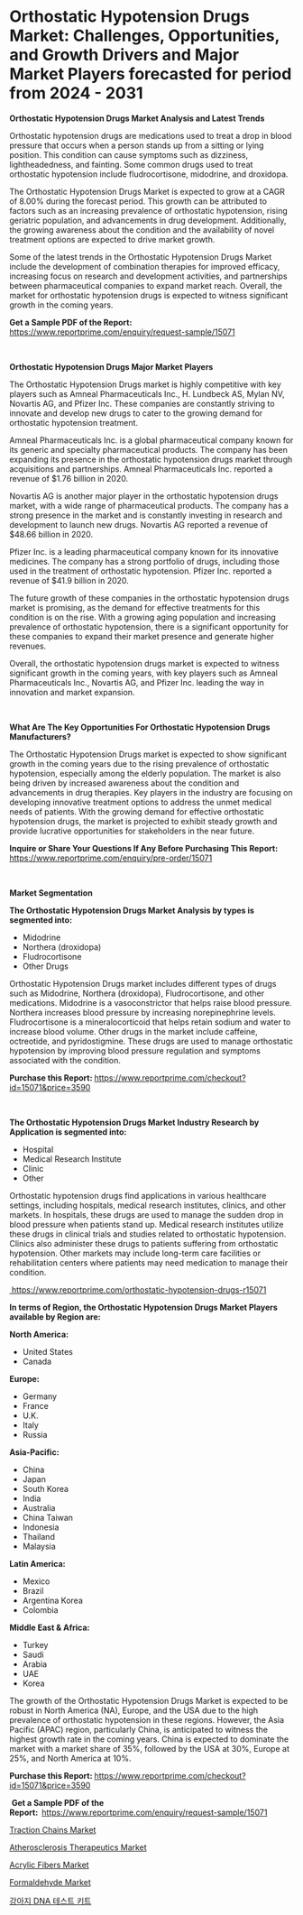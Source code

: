 <p><h1>Orthostatic Hypotension Drugs Market: Challenges, Opportunities, and Growth Drivers and Major Market Players forecasted for period from 2024 - 2031</h1></p><p><strong>Orthostatic Hypotension Drugs Market Analysis and Latest Trends</strong></p>
<p><p>Orthostatic hypotension drugs are medications used to treat a drop in blood pressure that occurs when a person stands up from a sitting or lying position. This condition can cause symptoms such as dizziness, lightheadedness, and fainting. Some common drugs used to treat orthostatic hypotension include fludrocortisone, midodrine, and droxidopa.</p><p>The Orthostatic Hypotension Drugs Market is expected to grow at a CAGR of 8.00% during the forecast period. This growth can be attributed to factors such as an increasing prevalence of orthostatic hypotension, rising geriatric population, and advancements in drug development. Additionally, the growing awareness about the condition and the availability of novel treatment options are expected to drive market growth.</p><p>Some of the latest trends in the Orthostatic Hypotension Drugs Market include the development of combination therapies for improved efficacy, increasing focus on research and development activities, and partnerships between pharmaceutical companies to expand market reach. Overall, the market for orthostatic hypotension drugs is expected to witness significant growth in the coming years.</p></p>
<p><strong>Get a Sample PDF of the Report:&nbsp;</strong> <a href="https://www.reportprime.com/enquiry/request-sample/15071">https://www.reportprime.com/enquiry/request-sample/15071</a></p>
<p>&nbsp;</p>
<p><strong>Orthostatic Hypotension Drugs Major Market Players</strong></p>
<p><p>The Orthostatic Hypotension Drugs market is highly competitive with key players such as Amneal Pharmaceuticals Inc., H. Lundbeck AS, Mylan NV, Novartis AG, and Pfizer Inc. These companies are constantly striving to innovate and develop new drugs to cater to the growing demand for orthostatic hypotension treatment.</p><p>Amneal Pharmaceuticals Inc. is a global pharmaceutical company known for its generic and specialty pharmaceutical products. The company has been expanding its presence in the orthostatic hypotension drugs market through acquisitions and partnerships. Amneal Pharmaceuticals Inc. reported a revenue of $1.76 billion in 2020.</p><p>Novartis AG is another major player in the orthostatic hypotension drugs market, with a wide range of pharmaceutical products. The company has a strong presence in the market and is constantly investing in research and development to launch new drugs. Novartis AG reported a revenue of $48.66 billion in 2020.</p><p>Pfizer Inc. is a leading pharmaceutical company known for its innovative medicines. The company has a strong portfolio of drugs, including those used in the treatment of orthostatic hypotension. Pfizer Inc. reported a revenue of $41.9 billion in 2020.</p><p>The future growth of these companies in the orthostatic hypotension drugs market is promising, as the demand for effective treatments for this condition is on the rise. With a growing aging population and increasing prevalence of orthostatic hypotension, there is a significant opportunity for these companies to expand their market presence and generate higher revenues.</p><p>Overall, the orthostatic hypotension drugs market is expected to witness significant growth in the coming years, with key players such as Amneal Pharmaceuticals Inc., Novartis AG, and Pfizer Inc. leading the way in innovation and market expansion.</p></p>
<p>&nbsp;</p>
<p><strong>What Are The Key Opportunities For Orthostatic Hypotension Drugs Manufacturers?</strong></p>
<p><p>The Orthostatic Hypotension Drugs market is expected to show significant growth in the coming years due to the rising prevalence of orthostatic hypotension, especially among the elderly population. The market is also being driven by increased awareness about the condition and advancements in drug therapies. Key players in the industry are focusing on developing innovative treatment options to address the unmet medical needs of patients. With the growing demand for effective orthostatic hypotension drugs, the market is projected to exhibit steady growth and provide lucrative opportunities for stakeholders in the near future.</p></p>
<p><strong>Inquire or Share Your Questions If Any Before Purchasing This Report:</strong> <a href="https://www.reportprime.com/enquiry/pre-order/15071">https://www.reportprime.com/enquiry/pre-order/15071</a></p>
<p>&nbsp;</p>
<p><strong>Market Segmentation</strong></p>
<p><strong>The Orthostatic Hypotension Drugs Market Analysis by types is segmented into:</strong></p>
<p><ul><li>Midodrine</li><li>Northera (droxidopa)</li><li>Fludrocortisone</li><li>Other Drugs</li></ul></p>
<p><p>Orthostatic Hypotension Drugs market includes different types of drugs such as Midodrine, Northera (droxidopa), Fludrocortisone, and other medications. Midodrine is a vasoconstrictor that helps raise blood pressure. Northera increases blood pressure by increasing norepinephrine levels. Fludrocortisone is a mineralocorticoid that helps retain sodium and water to increase blood volume. Other drugs in the market include caffeine, octreotide, and pyridostigmine. These drugs are used to manage orthostatic hypotension by improving blood pressure regulation and symptoms associated with the condition.</p></p>
<p><strong>Purchase this Report:&nbsp;</strong><a href="https://www.reportprime.com/checkout?id=15071&price=3590">https://www.reportprime.com/checkout?id=15071&price=3590</a></p>
<p>&nbsp;</p>
<p><strong>The Orthostatic Hypotension Drugs Market Industry Research by Application is segmented into:</strong></p>
<p><ul><li>Hospital</li><li>Medical Research Institute</li><li>Clinic</li><li>Other</li></ul></p>
<p><p>Orthostatic hypotension drugs find applications in various healthcare settings, including hospitals, medical research institutes, clinics, and other markets. In hospitals, these drugs are used to manage the sudden drop in blood pressure when patients stand up. Medical research institutes utilize these drugs in clinical trials and studies related to orthostatic hypotension. Clinics also administer these drugs to patients suffering from orthostatic hypotension. Other markets may include long-term care facilities or rehabilitation centers where patients may need medication to manage their condition.</p></p>
<p><a href="https://www.reportprime.com/orthostatic-hypotension-drugs-r15071">&nbsp;https://www.reportprime.com/orthostatic-hypotension-drugs-r15071</a></p>
<p><strong>In terms of Region, the Orthostatic Hypotension Drugs Market Players available by Region are:</strong></p>
<p>
    <p> <strong> North America: </strong>
        <ul>
            <li>United States</li>
            <li>Canada</li>
        </ul>
        </p> 
    <p> <strong> Europe: </strong>
        <ul>
            <li>Germany</li>
            <li>France</li>
            <li>U.K.</li>
            <li>Italy</li>
            <li>Russia</li>
        </ul>
        </p> 
    <p> <strong> Asia-Pacific: </strong>
        <ul>
            <li>China</li>
            <li>Japan</li>
            <li>South Korea</li>
            <li>India</li>
            <li>Australia</li>
            <li>China Taiwan</li>
            <li>Indonesia</li>
            <li>Thailand</li>
            <li>Malaysia</li>
        </ul>
        </p> 
    <p> <strong> Latin America: </strong>
        <ul>
            <li>Mexico</li>
            <li>Brazil</li>
            <li>Argentina Korea</li>
            <li>Colombia</li>
        </ul>
        </p> 
    <p> <strong> Middle East & Africa: </strong>
        <ul>
            <li>Turkey</li>
            <li>Saudi</li>
            <li>Arabia</li>
            <li>UAE</li>
            <li>Korea</li>
        </ul>
    </p>
    </p>
<p><p>The growth of the Orthostatic Hypotension Drugs Market is expected to be robust in North America (NA), Europe, and the USA due to the high prevalence of orthostatic hypotension in these regions. However, the Asia Pacific (APAC) region, particularly China, is anticipated to witness the highest growth rate in the coming years. China is expected to dominate the market with a market share of 35%, followed by the USA at 30%, Europe at 25%, and North America at 10%.</p></p>
<p><strong>Purchase this Report: </strong><a href="https://www.reportprime.com/checkout?id=15071&price=3590">https://www.reportprime.com/checkout?id=15071&price=3590</a></p>
<p>&nbsp;<strong>Get a Sample PDF of the Report:&nbsp;&nbsp;</strong><a href="https://www.reportprime.com/enquiry/request-sample/15071">https://www.reportprime.com/enquiry/request-sample/15071</a></p>
<p><strong></strong></p>
<p><p><a href="https://issuu.com/reportprime-2/docs/traction-chains-market-size-2030.pptx">Traction Chains Market</a></p><p><a href="https://github.com/joannesouthgate/Market-Research-Report-List-2/blob/main/atherosclerosis-therapeutics-market.md">Atherosclerosis Therapeutics Market</a></p><p><a href="https://www.linkedin.com/pulse/acrylic-fibers-market-size-share-global-analysis-report-8lr1e?trackingId=ezz0ZryZPHLC4iPFYCN3Jw%3D%3D">Acrylic Fibers Market</a></p><p><a href="https://www.linkedin.com/pulse/formaldehyde-market-share-amp-new-trends-analysis-report-7pate?trackingId=lMCOiZn7Z6VmcUbmrX0QOA%3D%3D">Formaldehyde Market</a></p><p><a href="https://github.com/FelipeGrrady654556/Market-Research-Report-List-1/blob/main/404441723403.md">강아지 DNA 테스트 키트</a></p></p>